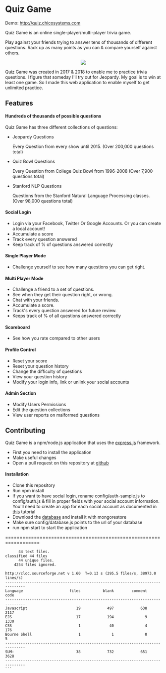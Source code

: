 Quiz Game
===========
Demo: http://quiz.chicosystems.com

Quiz Game is an online single-player/multi-player trivia game.

Play against your friends trying to answer tens of thousands of different questions. 
Rack up as many points as you can & compare yourself against others.

<p align="center" alt="A Screen Shot">
  <img src="https://i.imgur.com/gZiCxe0.png">
</p>

Quiz Game was created in 2017 & 2018 to enable me to practice trivia questions. I figure that someday I'll try out for Jeopardy. My goal is to win at least one game. So I made this web application to enable myself to get unlimited practice.

## Features

#### Hundreds of thousands of possible questions
Quiz Game has three different collections of questions:
* Jeopardy Questions

   Every Question from every show until 2015. (Over 200,000 questions total)
   
* Quiz Bowl Questions

   Every Question from College Quiz Bowl from 1996-2008 (Over 7,900 questions total)
   
* Stanford NLP Questions

   Questions from the Stanford Natural Language Processing classes. (Over 98,000 questions total)
   
#### Social Login
* Login via your Facebook, Twitter Or Google Accounts. Or you can create a local account!
* Accumulate a score
* Track every question answered
* Keep track of % of questions answered correctly
   
#### Single Player Mode
* Challenge yourself to see how many questions you can get right.

#### Multi Player Mode
* Challenge a friend to a set of questions.
* See when they get their question right, or wrong.
* Chat with your friends.
* Accumulate a score.
* Track's every question answered for future review.
* Keeps track of % of all questions answered correctly

#### Scoreboard
* See how you rate compared to other users

#### Profile Control
* Reset your score
* Reset your question history
* Change the difficulty of questions
* View your question history
* Modify your login info, link or unlink your social accounts

#### Admin Section
* Modify Users Permissions
* Edit the question collections
* View user reports on malformed questions

## Contributing
Quiz Game is a npm/node.js application that uses the [express.js](https://expressjs.com/) framework.
* First you need to install the application
* Make useful changes
* Open a pull request on this repository at [github](https://github.com/ChicoSystems/QuizGame)

#### Installation
* Clone this repository
* Run npm install
* If you want to have social login, rename config/auth-sample.js to config/auth.js & fill in proper fields with your social account information. You'll need to create an app for each social account as documented in [this](https://scotch.io/tutorials/easy-node-authentication-setup-and-local) tutorial
* Download the [database](http://chicosystems.com/quizgamedb) and install it with mongorestore
* Make sure config/database.js points to the url of your database
* run npm start to start the application



==================================================================
````````` -LINECOUNT-
      44 text files.
classified 44 files      44 unique files.                              
    4254 files ignored.

http://cloc.sourceforge.net v 1.60  T=0.13 s (295.5 files/s, 38973.0 lines/s)
-------------------------------------------------------------------------------
Language                     files          blank        comment           code
-------------------------------------------------------------------------------
Javascript                      19            497            638           2117
EJS                             17            194              9           1330
CSS                              1             40              4            176
Bourne Shell                     1              1              0              5
-------------------------------------------------------------------------------
SUM:                            38            732            651           3628
-------------------------------------------------------------------------------
```
